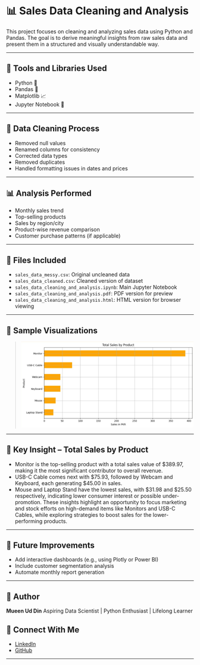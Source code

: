 # 📊 Sales Data Cleaning and Analysis

This project focuses on cleaning and analyzing sales data using Python and Pandas. The goal is to derive meaningful insights from raw sales data and present them in a structured and visually understandable way.

---

## 🧰 Tools and Libraries Used

- Python 🐍
- Pandas 🐼
- Matplotlib 📈
- Jupyter Notebook 📒

---

## 🧹 Data Cleaning Process

- Removed null values
- Renamed columns for consistency
- Corrected data types
- Removed duplicates
- Handled formatting issues in dates and prices

---

## 📊 Analysis Performed

- Monthly sales trend
- Top-selling products
- Sales by region/city
- Product-wise revenue comparison
- Customer purchase patterns (if applicable)

---

## 📎 Files Included

- `sales_data_messy.csv`: Original uncleaned data
- `sales_data_cleaned.csv`: Cleaned version of dataset
- `sales_data_cleaning_and_analysis.ipynb`: Main Jupyter Notebook
- `sales_data_cleaning_and_analysis.pdf`: PDF version for preview
- `sales_data_cleaning_and_analysis.html`: HTML version for browser viewing

---

## 📸 Sample Visualizations

> ![Sales Chart](./images/chart.jpg)

---

## 🔑 Key Insight – Total Sales by Product
- Monitor is the top-selling product with a total sales value of $389.97, making it the most significant contributor to overall revenue.
- USB-C Cable comes next with $75.93, followed by Webcam and Keyboard, each generating $45.00 in sales.
- Mouse and Laptop Stand have the lowest sales, with $31.98 and $25.50 respectively, indicating lower consumer interest or possible under-promotion.
These insights highlight an opportunity to focus marketing and stock efforts on high-demand items like Monitors and USB-C Cables, while exploring strategies to boost sales for the lower-performing products.

---

## 🚀 Future Improvements

- Add interactive dashboards (e.g., using Plotly or Power BI)
- Include customer segmentation analysis
- Automate monthly report generation

---

## 👤 Author

**Mueen Ud Din**
Aspiring Data Scientist | Python Enthusiast | Lifelong Learner

## 🔗 Connect With Me

- [LinkedIn](https://www.linkedin.com/in/mueen-ud-din/)
- [GitHub](https://github.com/mueen-ds)

---
